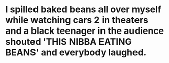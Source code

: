 # I spilled baked beans all over myself while watching cars 2 in theaters and a black teenager in the audience shouted 'THIS NIBBA EATING BEANS' and everybody laughed.
